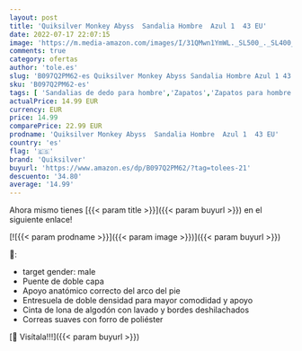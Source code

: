 ```yaml
---
layout: post
title: 'Quiksilver Monkey Abyss  Sandalia Hombre  Azul 1  43 EU'
date: 2022-07-17 22:07:15
image: 'https://m.media-amazon.com/images/I/31QMwn1YmWL._SL500_._SL400_.jpg'
comments: true
category: ofertas
author: 'tole.es'
slug: 'B097Q2PM62-es Quiksilver Monkey Abyss Sandalia Hombre Azul 1 43 EU'
sku: 'B097Q2PM62-es'
tags: [ 'Sandalias de dedo para hombre','Zapatos','Zapatos para hombre','Zapatos y complementos','quiksilver','sandalia','🇪🇸', ]
actualPrice: 14.99 EUR
currency: EUR
price: 14.99
comparePrice: 22.99 EUR
prodname: 'Quiksilver Monkey Abyss  Sandalia Hombre  Azul 1  43 EU'
country: 'es'
flag: '🇪🇸'
brand: 'Quiksilver'
buyurl: 'https://www.amazon.es/dp/B097Q2PM62/?tag=tolees-21'
descuento: '34.80'
average: '14.99'
---
```


Ahora mismo tienes [{{< param title >}}]({{< param buyurl >}}) en el siguiente enlace!

[![{{< param prodname >}}]({{< param image >}})]({{< param buyurl >}})

🔎:

- target gender: male
- Puente de doble capa
- Apoyo anatómico correcto del arco del pie
- Entresuela de doble densidad para mayor comodidad y apoyo
- Cinta de lona de algodón con lavado y bordes deshilachados
- Correas suaves con forro de poliéster

[🛒 Visítala!!!]({{< param buyurl >}})
